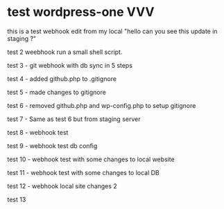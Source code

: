 # test wordpress-one VVV

this is a test webhook edit from my local "hello can you see this update in staging ?"

test 2 weebhook run a small shell script.

test 3 - git webhook with db sync in 5 steps

test 4 - added github.php to .gitignore

test 5 - made changes to gitignore

test 6 - removed github.php and wp-config.php to setup gitignore

test 7 - Same as test 6 but from staging server

test 8 - webhook test 

test 9 - webhook test db config

test 10 - webhook test with some changes to local website

test 11 - webhook test with some changes to local DB

test 12 - webhook local site changes 2

test 13
